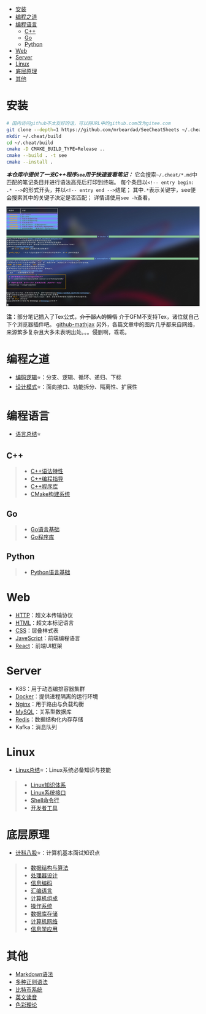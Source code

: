 - [安装](#安装)
- [编程之道](#编程之道)
- [编程语言](#编程语言)
  - [C++](#c)
  - [Go](#go)
  - [Python](#python)
- [Web](#web)
- [Server](#server)
- [Linux](#linux)
- [底层原理](#底层原理)
- [其他](#其他)

# 安装
```sh
# 国内访问github不太友好的话，可以将URL中的github.com改为gitee.com
git clone --depth=1 https://github.com/mrbeardad/SeeCheatSheets ~/.cheat
mkdir ~/.cheat/build
cd ~/.cheat/build
cmake -D CMAKE_BUILD_TYPE=Release ..
cmake --build . -t see
cmake --install .
```
***本仓库中提供了一支C++程序`see`用于快速查看笔记：***
它会搜索`~/.cheat/*.md`中匹配的笔记条目并进行语法高亮后打印到终端。
每个条目以`<!-- entry begin: .* -->`的形式开头，并以`<!-- entry end -->`结尾；
其中`.*`表示关键字，see便会搜索其中的关键子决定是否匹配；
详情请使用`see -h`查看。

![see](images/see.jpg)


**注**：部分笔记插入了Tex公式，~~介于鄙人的懒惰~~ 介于GFM不支持Tex，诸位就自己下个浏览器插件吧。
[github-mathjax](https://chrome.google.com/webstore/detail/mathjax-3-plugin-for-gith/peoghobgdhejhcmgoppjpjcidngdfkod/related?hl=en "如果从Web Store安装失败则尝试手动下载并安装其github源码")
另外，各篇文章中的图片几乎都来自网络，来源繁多复杂且大多未表明出处。。。侵删啊，乖乖。

# 编程之道
* [编码逻辑](coding.md):star:：分支、逻辑、循环、递归、下标
* [设计模式](dspt.md):star:：面向接口、功能拆分、隔离性、扩展性

# 编程语言
* [语言总结](langsum.md):star:
## C++
> * [C++语法特性](cpp.md)
> * [C++编程指导](cppguide.md)
> * [C++程序库](cppman.md)
> * [CMake构建系统](cmake.md)
## Go
> * [Go语言基础](go.md)
> * [Go程序库](goman.md)
## Python
> * [Python语言基础](python.md)

# Web
* [HTTP](http.md)：超文本传输协议
* [HTML](html.md)：超文本标记语言
* [CSS](css.md)：层叠样式表
* [JaveScript](js.md)：前端编程语言
* [React](react.md)：前端UI框架

# Server
* K8S：用于动态编排容器集群
* [Docker](docker.md)：提供进程隔离的运行环境
* [Nginx](nginx.md)：用于路由与负载均衡
* [MySQL](sql.md)：关系型数据库
* [Redis](redis.md)：数据结构化内存存储
* Kafka：消息队列

# Linux
* [Linux总结](linuxsum.md):star:：Linux系统必备知识与技能
> * [Linux知识体系](linux.md)
> * [Linux系统接口](apue.md)
> * [Shell命令行](bash.md)
> * [开发者工具](devtool.md)

# 底层原理
* [计科八股](interview.md):star:：计算机基本面试知识点
> * [数据结构与算法](dsaa.md)
> * [处理器设计](cpu.md)
> * [信息编码](code.md)
> * [汇编语言](asm.md)
> * [计算机组成](bus.md)
> * [操作系统](os.md)
> * [数据库存储](innodb.md)
> * [计算机网络](network.md)
> * [信息学应用](security.md)

# 其他
* [Markdown语法](markdown.md)
* [多种正则语法](regex.md)
* [比特币系统](bitcoin.md)
* [英文读音](english.md)
* [色彩理论](color.md)